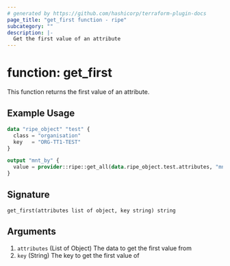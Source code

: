 ```yaml
---
# generated by https://github.com/hashicorp/terraform-plugin-docs
page_title: "get_first function - ripe"
subcategory: ""
description: |-
  Get the first value of an attribute
---
```


# function: get_first

This function returns the first value of an attribute.

## Example Usage

```terraform
data "ripe_object" "test" {
  class = "organisation"
  key   = "ORG-TT1-TEST"
}

output "mnt_by" {
  value = provider::ripe::get_all(data.ripe_object.test.attributes, "mnt-by")
}
```

## Signature

<!-- signature generated by tfplugindocs -->
```text
get_first(attributes list of object, key string) string
```

## Arguments

<!-- arguments generated by tfplugindocs -->
1. `attributes` (List of Object) The data to get the first value from
1. `key` (String) The key to get the first value of

